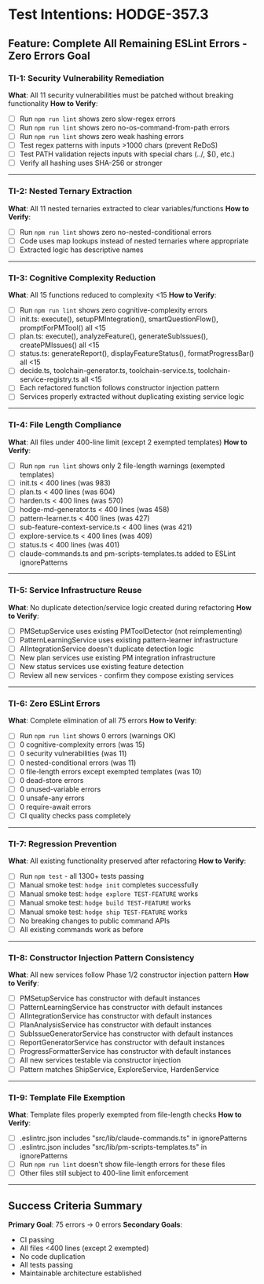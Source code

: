 # Test Intentions: HODGE-357.3

## Feature: Complete All Remaining ESLint Errors - Zero Errors Goal

### TI-1: Security Vulnerability Remediation
**What**: All 11 security vulnerabilities must be patched without breaking functionality
**How to Verify**:
- [ ] Run `npm run lint` shows zero slow-regex errors
- [ ] Run `npm run lint` shows zero no-os-command-from-path errors
- [ ] Run `npm run lint` shows zero weak hashing errors
- [ ] Test regex patterns with inputs >1000 chars (prevent ReDoS)
- [ ] Test PATH validation rejects inputs with special chars (../, $(), etc.)
- [ ] Verify all hashing uses SHA-256 or stronger

---

### TI-2: Nested Ternary Extraction
**What**: All 11 nested ternaries extracted to clear variables/functions
**How to Verify**:
- [ ] Run `npm run lint` shows zero no-nested-conditional errors
- [ ] Code uses map lookups instead of nested ternaries where appropriate
- [ ] Extracted logic has descriptive names

---

### TI-3: Cognitive Complexity Reduction
**What**: All 15 functions reduced to complexity <15
**How to Verify**:
- [ ] Run `npm run lint` shows zero cognitive-complexity errors
- [ ] init.ts: execute(), setupPMIntegration(), smartQuestionFlow(), promptForPMTool() all <15
- [ ] plan.ts: execute(), analyzeFeature(), generateSubIssues(), createPMIssues() all <15
- [ ] status.ts: generateReport(), displayFeatureStatus(), formatProgressBar() all <15
- [ ] decide.ts, toolchain-generator.ts, toolchain-service.ts, toolchain-service-registry.ts all <15
- [ ] Each refactored function follows constructor injection pattern
- [ ] Services properly extracted without duplicating existing service logic

---

### TI-4: File Length Compliance
**What**: All files under 400-line limit (except 2 exempted templates)
**How to Verify**:
- [ ] Run `npm run lint` shows only 2 file-length warnings (exempted templates)
- [ ] init.ts < 400 lines (was 983)
- [ ] plan.ts < 400 lines (was 604)
- [ ] harden.ts < 400 lines (was 570)
- [ ] hodge-md-generator.ts < 400 lines (was 458)
- [ ] pattern-learner.ts < 400 lines (was 427)
- [ ] sub-feature-context-service.ts < 400 lines (was 421)
- [ ] explore-service.ts < 400 lines (was 409)
- [ ] status.ts < 400 lines (was 401)
- [ ] claude-commands.ts and pm-scripts-templates.ts added to ESLint ignorePatterns

---

### TI-5: Service Infrastructure Reuse
**What**: No duplicate detection/service logic created during refactoring
**How to Verify**:
- [ ] PMSetupService uses existing PMToolDetector (not reimplementing)
- [ ] PatternLearningService uses existing pattern-learner infrastructure
- [ ] AIIntegrationService doesn't duplicate detection logic
- [ ] New plan services use existing PM integration infrastructure
- [ ] New status services use existing feature detection
- [ ] Review all new services - confirm they compose existing services

---

### TI-6: Zero ESLint Errors
**What**: Complete elimination of all 75 errors
**How to Verify**:
- [ ] Run `npm run lint` shows 0 errors (warnings OK)
- [ ] 0 cognitive-complexity errors (was 15)
- [ ] 0 security vulnerabilities (was 11)
- [ ] 0 nested-conditional errors (was 11)
- [ ] 0 file-length errors except exempted templates (was 10)
- [ ] 0 dead-store errors
- [ ] 0 unused-variable errors
- [ ] 0 unsafe-any errors
- [ ] 0 require-await errors
- [ ] CI quality checks pass completely

---

### TI-7: Regression Prevention
**What**: All existing functionality preserved after refactoring
**How to Verify**:
- [ ] Run `npm test` - all 1300+ tests passing
- [ ] Manual smoke test: `hodge init` completes successfully
- [ ] Manual smoke test: `hodge explore TEST-FEATURE` works
- [ ] Manual smoke test: `hodge build TEST-FEATURE` works
- [ ] Manual smoke test: `hodge ship TEST-FEATURE` works
- [ ] No breaking changes to public command APIs
- [ ] All existing commands work as before

---

### TI-8: Constructor Injection Pattern Consistency
**What**: All new services follow Phase 1/2 constructor injection pattern
**How to Verify**:
- [ ] PMSetupService has constructor with default instances
- [ ] PatternLearningService has constructor with default instances
- [ ] AIIntegrationService has constructor with default instances
- [ ] PlanAnalysisService has constructor with default instances
- [ ] SubIssueGeneratorService has constructor with default instances
- [ ] ReportGeneratorService has constructor with default instances
- [ ] ProgressFormatterService has constructor with default instances
- [ ] All new services testable via constructor injection
- [ ] Pattern matches ShipService, ExploreService, HardenService

---

### TI-9: Template File Exemption
**What**: Template files properly exempted from file-length checks
**How to Verify**:
- [ ] .eslintrc.json includes "src/lib/claude-commands.ts" in ignorePatterns
- [ ] .eslintrc.json includes "src/lib/pm-scripts-templates.ts" in ignorePatterns
- [ ] Run `npm run lint` doesn't show file-length errors for these files
- [ ] Other files still subject to 400-line limit enforcement

---

## Success Criteria Summary

**Primary Goal**: 75 errors → 0 errors
**Secondary Goals**:
- CI passing
- All files <400 lines (except 2 exempted)
- No code duplication
- All tests passing
- Maintainable architecture established
